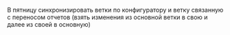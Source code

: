 В пятницу синхронизировать ветки по конфигуратору и ветку связанную с переносом отчетов
(взять изменения из основной ветки в свою и далее из своей в основную)